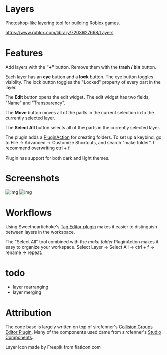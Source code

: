 # Layers

Photoshop-like layering tool for building Roblox games.

<https://www.roblox.com/library/7203627668/Layers>

# Features
Add layers with the **"+"** button. Remove them with the **trash / bin** button.

Each layer has an **eye** button and a **lock** button. The eye button toggles visiblity. The lock button toggles the "Locked" property of every part in the layer.

The **Edit** button opens the edit widget. The edit widget has two fields, "Name" and "Transparency".

The **Move** button moves all of the parts in the current selection in to the currently selected layer.

The **Select All** button selects all of the parts in the currently selected layer.

The plugin adds a [PluginAction](https://developer.roblox.com/en-us/api-reference/class/PluginAction) for creating folders. To set up a keybind, go to File -> Advanced -> Customize Shortcuts, and search "make folder". I recommend overwriting ctrl + f.

Plugin has support for both dark and light themes.

# Screenshots
![img](https://i.imgur.com/aaQq2JK.png)
![img](https://i.imgur.com/vR3Y3Dq.png)

# Workflows
Using Sweetheartichoke's [Tag Editor plugin](https://www.roblox.com/library/948084095/Tag-Editor) makes it easier to distinguish between layers in the workspace.

The "Select All" tool combined with the _make folder_ PluginAction makes it easy to organize your workspace. Select Layer -> Select All -> ctrl + f -> rename -> repeat.


# todo
- layer rearranging
- layer merging

# Attribution
The code base is largely written on top of sircfenner's [Collision Groups Editor Plugin](https://devforum.community/t/collision-groups-editor-plugin/374). Many of the components used came from sircfenner's [Studio Components](https://github.com/sircfenner/StudioComponents).

Layer icon made by Freepik from flaticon.com
